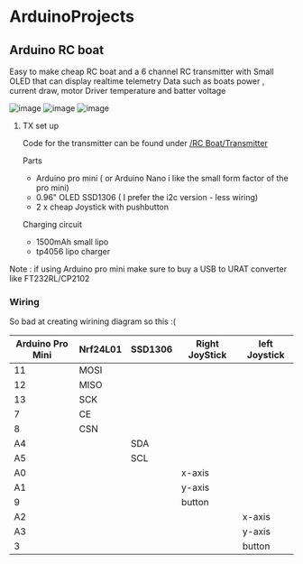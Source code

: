 # ArduinoProjects

## Arduino RC boat
Easy to make cheap RC boat and a 6 channel RC transmitter with Small OLED that can display realtime telemetry Data such as boats power , current draw, motor Driver temperature and batter voltage


![image](https://github.com/user-attachments/assets/2c324700-b937-4a87-bab6-96020da7f90f)
![image](https://github.com/user-attachments/assets/727c7a76-f8b4-46b2-9188-518be0cb5f2e)
![image](https://github.com/user-attachments/assets/1cd235c6-99f4-4f70-9f02-b489cb316cc2)



1. TX set up

   Code for the transmitter can be found under [/RC Boat/Transmitter](https://github.com/vic7z/ArduinoProjects/tree/master/RC%20Boat/Transmitter)

   Parts
   
   - Arduino pro mini ( or Arduino Nano i like the small form factor of the pro mini)
   - 0.96" OLED SSD1306 ( I prefer the i2c version - less wiring)
   -  2 x cheap Joystick with pushbutton
  
    Charging circuit
   - 1500mAh small lipo
   - tp4056 lipo charger
  
Note : if using Arduino pro mini make sure to buy a USB to URAT converter like FT232RL/CP2102
   

   ### Wiring
   So bad at creating wirining diagram so this :(
   
   | Arduino Pro Mini  | Nrf24L01  | SSD1306 | Right JoyStick | left Joystick
   | ------------- | ------------- | ------------- | ------------- |------------- |
   |11   | MOSI  | | | |
   |12   | MISO  | | | |
   |13   | SCK  | | | |
   |7   | CE  | | | |
   |8   | CSN  | | | |
   |A4   |   | SDA | | |
   |A5  |   | SCL | | |
   |A0  |   |  |x-axis | |
   |A1  |   |  |y-axis | |
   |9  |   |  |button | |
   |A2  |   | | | x-axis|
   |A3  |   | | |  y-axis|
   |3  |   |  | | button|
